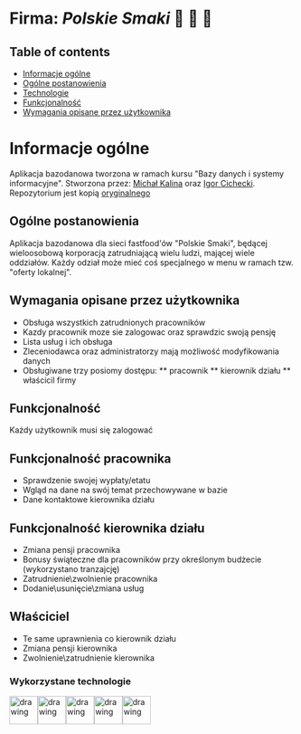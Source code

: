 
# Firma: *Polskie Smaki* :fries: :fork_and_knife: :hamburger:

## Table of contents
* [Informacje ogólne](#Informacje-ogólne)
* [Ogólne postanowienia](#Ogólne-postanowienia)
* [Technologie](#Wykorzystane-technologie)
* [Funkcjonalność](#Funkcjonalność)
* [Wymagania opisane przez użytkownika](#Wymagania-opisane-przez-użytkownika)


# Informacje ogólne
Aplikacja bazodanowa tworzona w ramach kursu "Bazy danych i systemy informacyjne". Stworzona przez: [Michał Kalina](https://github.com/KalinaMichal) oraz [Igor Cichecki](https://github.com/regin123). Repozytorium jest kopią [oryginalnego](https://github.com/regin123/DBProject)

## Ogólne postanowienia
Aplikacja bazodanowa dla sieci fastfood'ów "Polskie Smaki", będącej wieloosobową korporacją zatrudniającą wielu ludzi, mającej wiele oddziałów. Każdy odział może mieć coś specjalnego w menu w ramach tzw. "oferty lokalnej". 

## Wymagania opisane przez użytkownika
* Obsługa wszystkich zatrudnionych pracowników
* Kazdy pracownik moze sie zalogowac oraz sprawdzic swoją pensję
* Lista usług i ich obsługa
* Zleceniodawca oraz administratorzy mają możliwość modyfikowania danych
* Obsługiwane trzy posiomy dostępu:
** pracownik
** kierownik działu
** właścicil firmy

## Funkcjonalność
Każdy użytkownik musi się zalogować
## Funkcjonalność pracownika
* Sprawdzenie swojej wypłaty/etatu
* Wgląd na dane na swój temat przechowywane w bazie
* Dane kontaktowe kierownika działu

## Funkcjonalność kierownika działu
* Zmiana pensji pracownika
* Bonusy świąteczne dla pracowników przy określonym budżecie (wykorzystano tranzajcję)
* Zatrudnienie\zwolnienie pracownika
* Dodanie\usunięcie\zmiana usług


## Właściciel
* Te same uprawnienia co kierownik działu
* Zmiana pensji kierownika
* Zwolnienie\zatrudnienie kierownika

### Wykorzystane technologie

<img src="https://gallery.dpcdn.pl/imgc/UGC/62325/g_-_-x-_-_-_x20151005064320_0.png" alt="drawing" height=50px/><img src="https://vignette.wikia.nocookie.net/jfx/images/5/5a/JavaFXIsland600x300.png/revision/latest?cb=20070917150551" alt="drawing" height=50px/><img 
src="https://i0.wp.com/gluonhq.com/wp-content/uploads/2015/02/SceneBuilderLogo.png?fit=781%2C781&ssl=1" alt="drawing" height=50px/><img 
src="https://www.techcentral.ie/wp-content/uploads/2019/07/Java_jdk_logo_web-372x210.jpg" alt="drawing" height=50px/><img 
src="https://upload.wikimedia.org/wikipedia/commons/thumb/d/d5/IntelliJ_IDEA_Logo.svg/1024px-IntelliJ_IDEA_Logo.svg.png" alt="drawing" height=50px/> 

